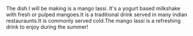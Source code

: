 The dish I will be making is a mango lassi. It's a yogurt based milkshake with fresh or pulped mangoes.It is a traditional drink served in many indian restauraunts.It is commonly served cold.The mango lassi is a refreshing drink to enjoy during the summer!